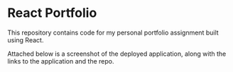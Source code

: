 # React Portfolio

This repository contains code for my personal portfolio assignment built using React. 

Attached below is a screenshot of the deployed application, along with the links to the application and the repo.
